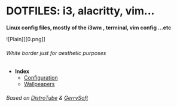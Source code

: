 # DOTFILES: i3, alacritty, vim...  
**Linux config files, mostly of the i3wm , terminal, vim config ...etc**

![Plain][[0.png]]
###### White border just for aesthetic purposes

- **Index**
	- [Configuration](https://github.com/gugeldot/dotfiles/tree/main/.config)
	- [Wallpeapers](https://github.com/gugeldot/dotfiles/tree/main/backgrounds)


###### Based on [DistroTube](https://gitlab.com/dwt1) & [GerrySoft](https://github.com/gerardet46/linux-config)

